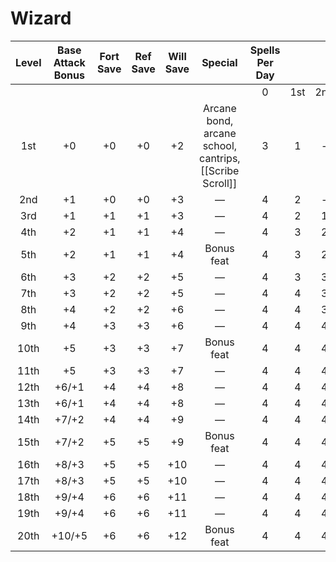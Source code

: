 # Wizard
| Level | Base Attack Bonus | Fort Save | Ref Save | Will Save |                       Special                       | Spells Per Day |     |     |     |     |     |     |     |     |     |
|:-----:|:-----------------:|:---------:|:--------:|:---------:|:---------------------------------------------------:|:--------------:|:---:|:---:|:---:|:---:|:---:|:---:|:---:|:---:|:---:|
|       |                   |           |          |           |                                                     |        0       | 1st | 2nd | 3rd | 4th | 5th | 6th | 7th | 8th | 9th |
|  1st  |         +0        |     +0    |    +0    |     +2    | Arcane bond, arcane school, cantrips, [[Scribe Scroll]] |        3       |  1  |  -  |  -  |  -  |  -  |  -  |  -  |  -  |  -  |
|  2nd  |         +1        |     +0    |    +0    |     +3    |                          —                          |        4       |  2  |  -  |  -  |  -  |  -  |  -  |  -  |  -  |  -  |
|  3rd  |         +1        |     +1    |    +1    |     +3    |                          —                          |        4       |  2  |  1  |  -  |  -  |  -  |  -  |  -  |  -  |  -  |
|  4th  |         +2        |     +1    |    +1    |     +4    |                          —                          |        4       |  3  |  2  |  -  |  -  |  -  |  -  |  -  |  -  |  -  |
|  5th  |         +2        |     +1    |    +1    |     +4    |                      Bonus feat                     |        4       |  3  |  2  |  1  |  -  |  -  |  -  |  -  |  -  |  -  |
|  6th  |         +3        |     +2    |    +2    |     +5    |                          —                          |        4       |  3  |  3  |  2  |  -  |  -  |  -  |  -  |  -  |  -  |
|  7th  |         +3        |     +2    |    +2    |     +5    |                          —                          |        4       |  4  |  3  |  2  |  1  |  -  |  -  |  -  |  -  |  -  |
|  8th  |         +4        |     +2    |    +2    |     +6    |                          —                          |        4       |  4  |  3  |  3  |  2  |  -  |  -  |  -  |  -  |  -  |
|  9th  |         +4        |     +3    |    +3    |     +6    |                          —                          |        4       |  4  |  4  |  3  |  2  |  1  |  -  |  -  |  -  |  -  |
|  10th |         +5        |     +3    |    +3    |     +7    |                      Bonus feat                     |        4       |  4  |  4  |  3  |  3  |  2  |  -  |  -  |  -  |  -  |
|  11th |         +5        |     +3    |    +3    |     +7    |                          —                          |        4       |  4  |  4  |  4  |  3  |  2  |  1  |  -  |  -  |  -  |
|  12th |       +6/+1       |     +4    |    +4    |     +8    |                          —                          |        4       |  4  |  4  |  4  |  3  |  3  |  2  |  -  |  -  |  -  |
|  13th |       +6/+1       |     +4    |    +4    |     +8    |                          —                          |        4       |  4  |  4  |  4  |  4  |  3  |  2  |  1  |  -  |  -  |
|  14th |       +7/+2       |     +4    |    +4    |     +9    |                          —                          |        4       |  4  |  4  |  4  |  4  |  3  |  3  |  2  |  -  |  -  |
|  15th |       +7/+2       |     +5    |    +5    |     +9    |                      Bonus feat                     |        4       |  4  |  4  |  4  |  4  |  4  |  3  |  2  |  1  |  -  |
|  16th |       +8/+3       |     +5    |    +5    |    +10    |                          —                          |        4       |  4  |  4  |  4  |  4  |  4  |  3  |  3  |  2  |  -  |
|  17th |       +8/+3       |     +5    |    +5    |    +10    |                          —                          |        4       |  4  |  4  |  4  |  4  |  4  |  4  |  3  |  2  |  1  |
|  18th |       +9/+4       |     +6    |    +6    |    +11    |                          —                          |        4       |  4  |  4  |  4  |  4  |  4  |  4  |  3  |  3  |  2  |
|  19th |       +9/+4       |     +6    |    +6    |    +11    |                          —                          |        4       |  4  |  4  |  4  |  4  |  4  |  4  |  4  |  3  |  3  |
|  20th |       +10/+5      |     +6    |    +6    |    +12    |                      Bonus feat                     |        4       |  4  |  4  |  4  |  4  |  4  |  4  |  4  |  4  |  4  |